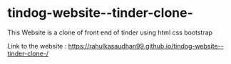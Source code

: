 # tindog-website--tinder-clone-
This Website is a clone of front end of tinder using html css bootstrap 


Link to the website :
https://rahulkasaudhan99.github.io/tindog-website--tinder-clone-/
